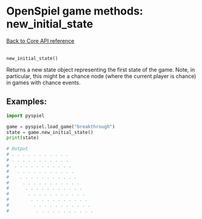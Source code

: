 # OpenSpiel game methods: new_initial_state

[Back to Core API reference](../api_reference.md) \
<br>

`new_initial_state()`

Returns a new state object representing the first state of the game. Note, in
particular, this might be a chance node (where the current player is chance) in
games with chance events.

## Examples:

```python
import pyspiel

game = pyspiel.load_game("breakthrough")
state = game.new_initial_state()
print(state)

# Output
# . . . . . . . . . . .
# . . . . . . . . . . .
#  . . . . . . . . . . .
#   . . . . . . . . . . .
#    . . . . . . . . . . .
#     . . . . . . . . . . .
#      . . . . . . . . . . .
#       . . . . . . . . . . .
#        . . . . . . . . . . .
#         . . . . . . . . . . .
#          . . . . . . . . . . .
```
